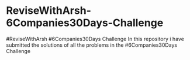 # ReviseWithArsh-6Companies30Days-Challenge
#ReviseWithArsh #6Companies30Days Challenge
In this repository i have submitted the solutions of all the problems in the #6Companies30Days Challenge
